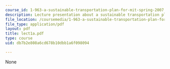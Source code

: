 ```yaml
---
course_id: 1-963-a-sustainable-transportation-plan-for-mit-spring-2007
description: Lecture presentation about a sustainable transportation plan for MIT.
file_location: /coursemedia/1-963-a-sustainable-transportation-plan-for-mit-spring-2007/db7b2e808a6cd678b10dbb1a6f098094_lect1a.pdf
file_type: application/pdf
layout: pdf
title: lect1a.pdf
type: course
uid: db7b2e808a6cd678b10dbb1a6f098094

---
```

None